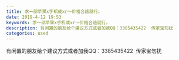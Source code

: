 ```yaml
---
title: 求一部苹果x手机或xr～价格合适就行。
date: 2019-4-12 19:53
keywords: 求一部苹果x手机或xr～价格合适就行。
description: 有闲置的朋友给个建议方式或者加我QQ：3385435422  传家宝勿扰
categories: used
---
```

<td class="t_f" id="postmessage_3477922">

有闲置的朋友给个建议方式或者加我QQ：3385435422  传家宝勿扰<br/>
<img alt="" border="0" class="zoom" data-cf-modified-f7e99690b14eeb3b3cfd94f7-="" file="http://www.flw.ph/data/appbyme/upload/image/201904/12/6gxnDgeUPyFM.jpg" id="aimg_e2k2k" lazyloadthumb="1" onclick="" onmouseover="" src="http://www.flw.ph/data/appbyme/upload/image/201904/12/6gxnDgeUPyFM.jpg"/><br/>
</td>
